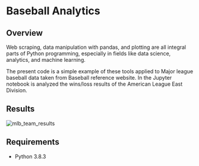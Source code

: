 # Baseball Analytics

## Overview
Web scraping, data manipulation with pandas, and plotting are all integral parts of Python programming, especially in fields like data 
science, analytics, and machine learning.

The present code is a simple example of these tools applied to Major league baseball data taken from Baseball reference website.
In the Jupyter notebook is analyzed the wins/loss results of the American League East Division.

## Results

![mlb_team_results](https://github.com/user-attachments/assets/fc0478f2-16c7-4d6a-89b3-d0c96f42d1dc)


## Requirements

 * Python 3.8.3
